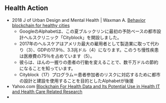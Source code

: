 ## Health Action

- 2018  J of Urban Design and Mental Health | Waxman A. [Behavior blockchain for healthy cities]()
   - GoogleのAlphabetは、この夏ブルックリンに最初の予防ベースの都市設計ヘルスクリニック「Cityblock」を開設しました。
   - 2017年のヘルスケアはアメリカ最大の雇用者として製造業に取って代わり（3）、GDPの17.9％、3.3兆ドル（4）になります。このうち慢性疾患は医療費の75％を占めています（5）。 
   - 彼らは、ほんの一握りの患者の行動を変えることで、数千万ドルの節約になることを知っています。
   - Cityblock（17）プログラム＝患者参加者のリスクに対応するために都市の設計と建設を使用することを目的としたAlphabetが後援
- Yahoo.com [Blockchain	For	Health	Data	and	Its	Potential	Use	in	Health	IT	and	Health	Care	Related	Research](https://www.healthit.gov/sites/default/files/11-74-ablockchainforhealthcare.pdf)
- 
